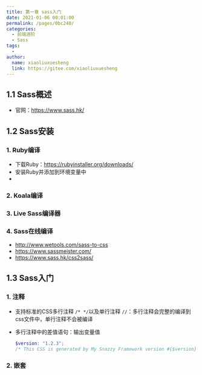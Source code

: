 ```yaml
---
title: 第一章 sass入门
date: 2021-01-06 00:01:00
permalink: /pages/0bc240/
categories:
  - 前端进阶
  - Sass
tags:
  - 
author: 
  name: xiaoliuxuesheng
  link: https://gitee.com/xiaoliuxuesheng
---
```


## 1.1 Sass概述

- 官网：https://www.sass.hk/

## 1.2 Sass安装

### 1. Ruby编译

- 下载Ruby：https://rubyinstaller.org/downloads/
- 安装Ruby并添加到环境变量中
- 

### 2. Koala编译

### 3. Live Sass编译器

### 4. Sass在线编译

- http://www.wetools.com/sass-to-css
- https://www.sassmeister.com/
- https://www.sass.hk/css2sass/

## 1.3 Sass入门

### 1. 注释

- 支持标准的CSS多行注释 `/* */`以及单行注释 `//`：多行注释会完整的编译到css文件中，单行注释不会被编译

- 多行注释中的差值语句：输出变量值

  ```scss
  $version: "1.2.3";
  /* This CSS is generated by My Snazzy Framework version #{$version}. */
  ```

### 2. 嵌套

